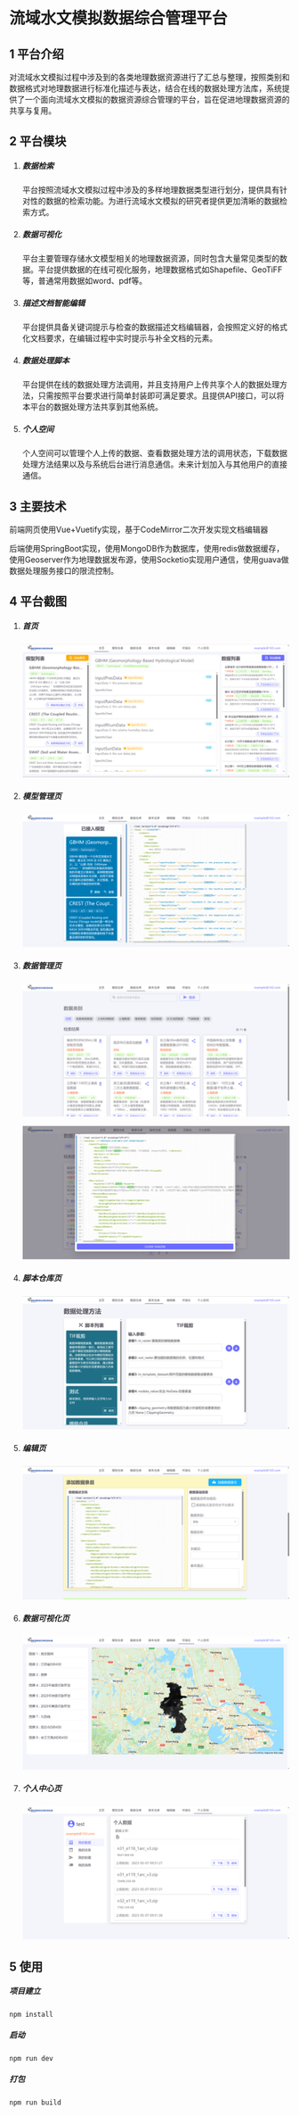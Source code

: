 # 流域水文模拟数据综合管理平台

## 1 平台介绍

​        对流域水文模拟过程中涉及到的各类地理数据资源进行了汇总与整理，按照类别和数据格式对地理数据进行标准化描述与表达，结合在线的数据处理方法库，系统提供了一个面向流域水文模拟的数据资源综合管理的平台，旨在促进地理数据资源的共享与复用。

## **2 平台模块**

1. ##### 数据检索

   平台按照流域水文模拟过程中涉及的多样地理数据类型进行划分，提供具有针对性的数据的检索功能。为进行流域水文模拟的研究者提供更加清晰的数据检索方式。

2. ##### 数据可视化

   平台主要管理存储水文模型相关的地理数据资源，同时包含大量常见类型的数据。平台提供数据的在线可视化服务，地理数据格式如Shapefile、GeoTiFF等，普通常用数据如word、pdf等。

3. ##### 描述文档智能编辑

   平台提供具备关键词提示与检查的数据描述文档编辑器，会按照定义好的格式化文档要求，在编辑过程中实时提示与补全文档的元素。

4. ##### 数据处理脚本

   平台提供在线的数据处理方法调用，并且支持用户上传共享个人的数据处理方法，只需按照平台要求进行简单封装即可满足要求。且提供API接口，可以将本平台的数据处理方法共享到其他系统。

5. ##### 个人空间

   个人空间可以管理个人上传的数据、查看数据处理方法的调用状态，下载数据处理方法结果以及与系统后台进行消息通信。未来计划加入与其他用户的直接通信。

## 3 主要技术

​        前端网页使用Vue+Vuetify实现，基于CodeMirror二次开发实现文档编辑器

​        后端使用SpringBoot实现，使用MongoDB作为数据库，使用redis做数据缓存，使用Geoserver作为地理数据发布源，使用Socketio实现用户通信，使用guava做数据处理服务接口的限流控制。



## 4 平台截图

1. ##### 首页

   ![image-20230724212235001](./doc.assets/image-20230724212235001.png)

2. ##### 模型管理页

   ![image-20230724212256204](./doc.assets/image-20230724212256204.png)

3. ##### 数据管理页

   ![image-20230724212314474](./doc.assets/image-20230724212314474.png)

   ![image-20230724220630797](./doc.assets/image-20230724220630797.png)

4. ##### 脚本仓库页

   ![image-20230724220040291](./doc.assets/image-20230724220040291.png)

5. ##### 编辑页

   ![image-20230724220058324](./doc.assets/image-20230724220058324.png)

6. ##### 数据可视化页

   ![image-20230724220346898](./doc.assets/image-20230724220346898.png)

7. ##### 个人中心页

   ![image-20230724220433142](./doc.assets/image-20230724220433142.png)

## 5 使用

##### 项目建立

```
npm install
```

##### 启动

```
npm run dev
```

##### 打包

```
npm run build
```


